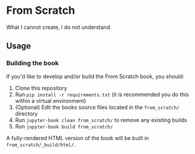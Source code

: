 # From Scratch

What I cannot create, I do not understand

## Usage

### Building the book

If you'd like to develop and/or build the From Scratch book, you should:

1. Clone this repository
2. Run `pip install -r requirements.txt` (it is recommended you do this within a virtual environment)
3. (Optional) Edit the books source files located in the `from_scratch/` directory
4. Run `jupyter-book clean from_scratch/` to remove any existing builds
5. Run `jupyter-book build from_scratch/`

A fully-rendered HTML version of the book will be built in `from_scratch/_build/html/`.
